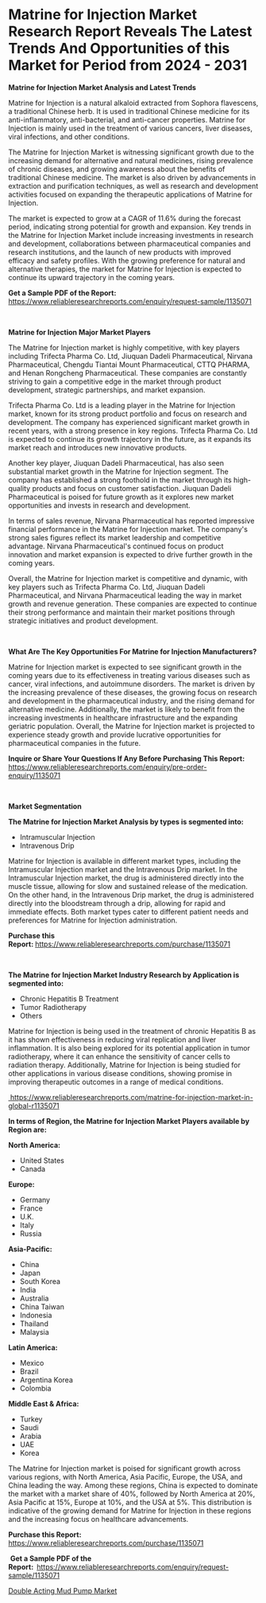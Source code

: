 <p><h1>Matrine for Injection Market Research Report Reveals The Latest Trends And Opportunities of this Market for Period from 2024 - 2031</h1></p><p><strong>Matrine for Injection Market Analysis and Latest Trends</strong></p>
<p><p>Matrine for Injection is a natural alkaloid extracted from Sophora flavescens, a traditional Chinese herb. It is used in traditional Chinese medicine for its anti-inflammatory, anti-bacterial, and anti-cancer properties. Matrine for Injection is mainly used in the treatment of various cancers, liver diseases, viral infections, and other conditions.</p><p>The Matrine for Injection Market is witnessing significant growth due to the increasing demand for alternative and natural medicines, rising prevalence of chronic diseases, and growing awareness about the benefits of traditional Chinese medicine. The market is also driven by advancements in extraction and purification techniques, as well as research and development activities focused on expanding the therapeutic applications of Matrine for Injection.</p><p>The market is expected to grow at a CAGR of 11.6% during the forecast period, indicating strong potential for growth and expansion. Key trends in the Matrine for Injection Market include increasing investments in research and development, collaborations between pharmaceutical companies and research institutions, and the launch of new products with improved efficacy and safety profiles. With the growing preference for natural and alternative therapies, the market for Matrine for Injection is expected to continue its upward trajectory in the coming years.</p></p>
<p><strong>Get a Sample PDF of the Report:&nbsp;</strong> <a href="https://www.reliableresearchreports.com/enquiry/request-sample/1135071">https://www.reliableresearchreports.com/enquiry/request-sample/1135071</a></p>
<p>&nbsp;</p>
<p><strong>Matrine for Injection Major Market Players</strong></p>
<p><p>The Matrine for Injection market is highly competitive, with key players including Trifecta Pharma Co. Ltd, Jiuquan Dadeli Pharmaceutical, Nirvana Pharmaceutical, Chengdu Tiantai Mount Pharmaceutical, CTTQ PHARMA, and Henan Rongcheng Pharmaceutical. These companies are constantly striving to gain a competitive edge in the market through product development, strategic partnerships, and market expansion.</p><p>Trifecta Pharma Co. Ltd is a leading player in the Matrine for Injection market, known for its strong product portfolio and focus on research and development. The company has experienced significant market growth in recent years, with a strong presence in key regions. Trifecta Pharma Co. Ltd is expected to continue its growth trajectory in the future, as it expands its market reach and introduces new innovative products.</p><p>Another key player, Jiuquan Dadeli Pharmaceutical, has also seen substantial market growth in the Matrine for Injection segment. The company has established a strong foothold in the market through its high-quality products and focus on customer satisfaction. Jiuquan Dadeli Pharmaceutical is poised for future growth as it explores new market opportunities and invests in research and development.</p><p>In terms of sales revenue, Nirvana Pharmaceutical has reported impressive financial performance in the Matrine for Injection market. The company's strong sales figures reflect its market leadership and competitive advantage. Nirvana Pharmaceutical's continued focus on product innovation and market expansion is expected to drive further growth in the coming years.</p><p>Overall, the Matrine for Injection market is competitive and dynamic, with key players such as Trifecta Pharma Co. Ltd, Jiuquan Dadeli Pharmaceutical, and Nirvana Pharmaceutical leading the way in market growth and revenue generation. These companies are expected to continue their strong performance and maintain their market positions through strategic initiatives and product development.</p></p>
<p>&nbsp;</p>
<p><strong>What Are The Key Opportunities For Matrine for Injection Manufacturers?</strong></p>
<p><p>Matrine for Injection market is expected to see significant growth in the coming years due to its effectiveness in treating various diseases such as cancer, viral infections, and autoimmune disorders. The market is driven by the increasing prevalence of these diseases, the growing focus on research and development in the pharmaceutical industry, and the rising demand for alternative medicine. Additionally, the market is likely to benefit from the increasing investments in healthcare infrastructure and the expanding geriatric population. Overall, the Matrine for Injection market is projected to experience steady growth and provide lucrative opportunities for pharmaceutical companies in the future.</p></p>
<p><strong>Inquire or Share Your Questions If Any Before Purchasing This Report:</strong> <a href="https://www.reliableresearchreports.com/enquiry/pre-order-enquiry/1135071">https://www.reliableresearchreports.com/enquiry/pre-order-enquiry/1135071</a></p>
<p>&nbsp;</p>
<p><strong>Market Segmentation</strong></p>
<p><strong>The Matrine for Injection Market Analysis by types is segmented into:</strong></p>
<p><ul><li>Intramuscular Injection</li><li>Intravenous Drip</li></ul></p>
<p><p>Matrine for Injection is available in different market types, including the Intramuscular Injection market and the Intravenous Drip market. In the Intramuscular Injection market, the drug is administered directly into the muscle tissue, allowing for slow and sustained release of the medication. On the other hand, in the Intravenous Drip market, the drug is administered directly into the bloodstream through a drip, allowing for rapid and immediate effects. Both market types cater to different patient needs and preferences for Matrine for Injection administration.</p></p>
<p><strong>Purchase this Report:&nbsp;</strong><a href="https://www.reliableresearchreports.com/purchase/1135071">https://www.reliableresearchreports.com/purchase/1135071</a></p>
<p>&nbsp;</p>
<p><strong>The Matrine for Injection Market Industry Research by Application is segmented into:</strong></p>
<p><ul><li>Chronic Hepatitis B Treatment</li><li>Tumor Radiotherapy</li><li>Others</li></ul></p>
<p><p>Matrine for Injection is being used in the treatment of chronic Hepatitis B as it has shown effectiveness in reducing viral replication and liver inflammation. It is also being explored for its potential application in tumor radiotherapy, where it can enhance the sensitivity of cancer cells to radiation therapy. Additionally, Matrine for Injection is being studied for other applications in various disease conditions, showing promise in improving therapeutic outcomes in a range of medical conditions.</p></p>
<p><a href="https://www.reliableresearchreports.com/matrine-for-injection-market-in-global-r1135071">&nbsp;https://www.reliableresearchreports.com/matrine-for-injection-market-in-global-r1135071</a></p>
<p><strong>In terms of Region, the Matrine for Injection Market Players available by Region are:</strong></p>
<p>
    <p> <strong> North America: </strong>
        <ul>
            <li>United States</li>
            <li>Canada</li>
        </ul>
        </p> 
    <p> <strong> Europe: </strong>
        <ul>
            <li>Germany</li>
            <li>France</li>
            <li>U.K.</li>
            <li>Italy</li>
            <li>Russia</li>
        </ul>
        </p> 
    <p> <strong> Asia-Pacific: </strong>
        <ul>
            <li>China</li>
            <li>Japan</li>
            <li>South Korea</li>
            <li>India</li>
            <li>Australia</li>
            <li>China Taiwan</li>
            <li>Indonesia</li>
            <li>Thailand</li>
            <li>Malaysia</li>
        </ul>
        </p> 
    <p> <strong> Latin America: </strong>
        <ul>
            <li>Mexico</li>
            <li>Brazil</li>
            <li>Argentina Korea</li>
            <li>Colombia</li>
        </ul>
        </p> 
    <p> <strong> Middle East & Africa: </strong>
        <ul>
            <li>Turkey</li>
            <li>Saudi</li>
            <li>Arabia</li>
            <li>UAE</li>
            <li>Korea</li>
        </ul>
    </p>
    </p>
<p><p>The Matrine for Injection market is poised for significant growth across various regions, with North America, Asia Pacific, Europe, the USA, and China leading the way. Among these regions, China is expected to dominate the market with a market share of 40%, followed by North America at 20%, Asia Pacific at 15%, Europe at 10%, and the USA at 5%. This distribution is indicative of the growing demand for Matrine for Injection in these regions and the increasing focus on healthcare advancements.</p></p>
<p><strong>Purchase this Report: </strong><a href="https://www.reliableresearchreports.com/purchase/1135071">https://www.reliableresearchreports.com/purchase/1135071</a></p>
<p>&nbsp;<strong>Get a Sample PDF of the Report:&nbsp;&nbsp;</strong><a href="https://www.reliableresearchreports.com/enquiry/request-sample/1135071">https://www.reliableresearchreports.com/enquiry/request-sample/1135071</a></p>
<p><strong></strong></p>
<p><p><a href="https://github.com/thereveren80/Market-Research-Report-List-1/blob/main/double-acting-mud-pump-market.md">Double Acting Mud Pump Market</a></p></p>